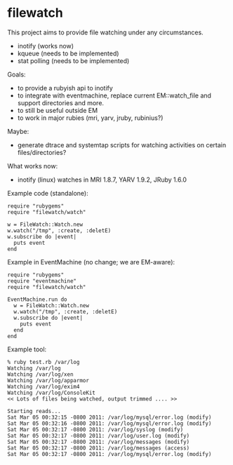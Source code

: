 # filewatch 

This project aims to provide file watching under any circumstances.

* inotify (works now)
* kqueue (needs to be implemented)
* stat polling (needs to be implemented)

Goals:

* to provide a rubyish api to inotify
* to integrate with eventmachine, replace current EM::watch_file and support
  directories and more.
* to still be useful outside EM
* to work in major rubies (mri, yarv, jruby, rubinius?)

Maybe:

* generate dtrace and systemtap scripts for watching activities on certain
  files/directories?

What works now:

* inotify (linux) watches in MRI 1.8.7, YARV 1.9.2, JRuby 1.6.0

Example code (standalone):

    require "rubygems"
    require "filewatch/watch"

    w = FileWatch::Watch.new
    w.watch("/tmp", :create, :deletE)
    w.subscribe do |event|
      puts event
    end

Example in EventMachine (no change; we are EM-aware):

    require "rubygems"
    require "eventmachine"
    require "filewatch/watch"

    EventMachine.run do
      w = FileWatch::Watch.new
      w.watch("/tmp", :create, :deletE)
      w.subscribe do |event|
        puts event
      end
    end

Example tool:

    % ruby test.rb /var/log
    Watching /var/log
    Watching /var/log/xen
    Watching /var/log/apparmor
    Watching /var/log/exim4
    Watching /var/log/ConsoleKit
    << Lots of files being watched, output trimmed .... >>

    Starting reads...
    Sat Mar 05 00:32:15 -0800 2011: /var/log/mysql/error.log (modify)
    Sat Mar 05 00:32:16 -0800 2011: /var/log/mysql/error.log (modify)
    Sat Mar 05 00:32:17 -0800 2011: /var/log/syslog (modify)
    Sat Mar 05 00:32:17 -0800 2011: /var/log/user.log (modify)
    Sat Mar 05 00:32:17 -0800 2011: /var/log/messages (modify)
    Sat Mar 05 00:32:17 -0800 2011: /var/log/messages (access)
    Sat Mar 05 00:32:17 -0800 2011: /var/log/mysql/error.log (modify)

